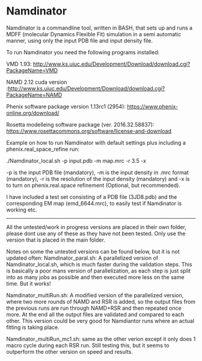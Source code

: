 # Namdinator

Namdinator is a commandline tool, written in BASH, that sets up and runs a MDFF (molecular Dynamics Flexible Fit) simulation in a semi automatic manner, using only the input PDB file and input density file.

To run Namdinator you need the following programs installed:

VMD 1.93: http://www.ks.uiuc.edu/Development/Download/download.cgi?PackageName=VMD

NAMD 2.12 cuda version :http://www.ks.uiuc.edu/Development/Download/download.cgi?PackageName=NAMD

Phenix software package version 1.13rc1 (2954): https://www.phenix-online.org/download/

Rosetta modelleing software package (ver. 2016.32.58837): https://www.rosettacommons.org/software/license-and-download

Example on how to run Namdinator with default settings plus including a phenix.real_space_refine run:

./Namdinator_local.sh -p input.pdb -m map.mrc -r 3.5 -x

-p is the input PDB file (mandatory), -m is the input density in .mrc format (mandatory), -r is the resolution of the input density (mandatory) and -x is to turn on phenix.real.space refinement (Optional, but recommended).


I have included a test set consisting of a PDB file (3JD8.pdb) and the corresponding EM map (emd_6644.mrc), to easily test if Namdinator is working etc. 

----------------------------------
All the untested/work in progress versions are placed in their own folder, please dont use any of these as they have not been tested. Only use the version that is placed in the main folder.


Notes on some the untested versions can be found below, but it is not updated often:
Namdinator_paral.sh: A parallelized version of Namdinator_local.sh, which is much faster during the validation steps. This is basically a poor mans version of parallelization, as each step is just split into as many jobs as possible and then executed more less on the same time. But it works!

Namdinator_multiRun.sh: A modified version of the parallelized version, where two more rounds of NAMD and RSR is added, so the output files from the previous runs are run through NAMD+RSR and then repeated once more.  At the end all the output files are validated and compared to each other. This version could be very good for Namdiantor runs where an actual fitting is taking place.

Namdinator_multiRun_mc1.sh: same as the other verion except it only does 1 macro cycle during each RSR run. Still testing this, but it seems to outperform the other version on speed and results.